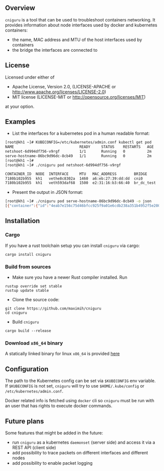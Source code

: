 Overview
--------

`cniguru` is a tool that can be used to troubleshoot containers networking.
It provides information about node interfaces used by docker and kubernetes containers:
- the name, MAC address and MTU of the host interfaces used by containers
- the bridge the interfaces are connected to

License
-------

Licensed under either of

* Apache License, Version 2.0, (LICENSE-APACHE or http://www.apache.org/licenses/LICENSE-2.0)
* MIT license (LICENSE-MIT or http://opensource.org/licenses/MIT)

at your option.

Examples
--------

* List the interfaces for a kubernetes pod in a human readable format:

```bash
[root@kh1 ~]# KUBECONFIG=/etc/kubernetes/admin.conf kubectl get pod
NAME                              READY     STATUS    RESTARTS   AGE
netshoot-6d994df756-v9rgf         1/1       Running   0          2m
serve-hostname-86bc9d96dc-8cb49   1/1       Running   0          2m
[root@kh1 ~]# 
[root@kh1 ~]# ./cniguru pod netshoot-6d994df756-v9rgf

CONTAINER_ID  NODE  INTERFACE     MTU   MAC_ADDRESS        BRIDGE
7180b102b955  kh1   vethe8c8302a  1460  a6:eb:27:39:dd:dd  cni0
7180b102b955  kh1   veth593daf68  1500  e2:31:16:b3:66:40  br_dc_test
```

* Present the output in JSON format:

```bash
[root@kh1 ~]# ./cniguru pod serve-hostname-86bc9d96dc-8cb49 -o json
[{"container":{"id":"4eab7e156c75d46bfcc925f9a01e6cdb238a351b4952f5e20074e2cad0d08b65","node_name":"kh1","runtime":"Docker"},"interfaces":[{"name":"veth0cac8bed","mtu":1500,"mac_address":"42:56:c3:1e:7e:35","bridge":"cni0"}]}]
```

Installation
------------

### Cargo

If you have a rust toolchain setup you can install `cniguru` via cargo:

```
cargo install cniguru
```

### Build from sources

* Make sure you have a newer Rust compiler installed. Run

```
rustup override set stable
rustup update stable
```


* Clone the source code:

```
git clone https://github.com/maximih/cniguru
cd cniguru
```

* Build `cniguru`

```
cargo build --release
```

### Download `x86_64` binary

A statically linked binary for linux `x86_64` is provided [here]()

Configuration
-------------

The path to the Kubernetes config can be set via `$KUBECONFIG` env variable.
If `$KUBECONFIG` is not set, `cniguru` will try to use `$HOME/.kube/config` or `/etc/kubernetes/admin.conf`.

Docker related info is fetched using `docker` cli so `cniguru` must be run with an user that has rights to execute docker commands.

Future plans
------------

Some features that might be added in the future:

* run `cniguru` as a kubernetes `daemonset` (server side) and access it via a REST API (client side)
* add possibility to trace packets on different interfaces and different nodes
* add possibility to enable packet logging
